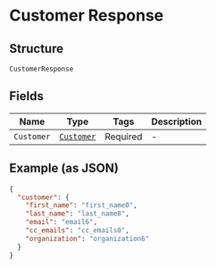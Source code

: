 
# Customer Response

## Structure

`CustomerResponse`

## Fields

| Name | Type | Tags | Description |
|  --- | --- | --- | --- |
| `Customer` | [`Customer`](../../doc/models/customer.md) | Required | - |

## Example (as JSON)

```json
{
  "customer": {
    "first_name": "first_name0",
    "last_name": "last_name8",
    "email": "email6",
    "cc_emails": "cc_emails0",
    "organization": "organization6"
  }
}
```

